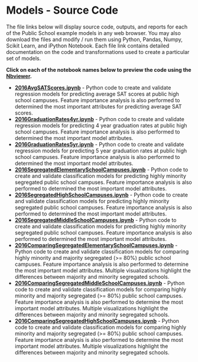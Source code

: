# Models - Source Code
The file links below will display source code, outputs, and reports for each of the Public School example models in any web browser.  You may also download the files and modify / run them using Python, Pandas, Numpy, Scikit Learn, and iPython Notebook.  Each file link contains detailed documentation on the code and transformations used to create a particular set of models.     

**Click on each of the notebook names below to preview the code using the [Nbviewer](nbviewer.jupyter.org).**

* [**2016AvgSATScores.ipynb**](http://nbviewer.jupyter.org/github/jakemdrew/EducationDataNC/blob/master/2016/Models/2016AvgSATScores.ipynb) - Python code to create and validate regression models for predicting average SAT scores at public high school campuses.  Feature importance analysis is also performed to determined the most important attributes for predicting average SAT scores.  
* [**2016GraduationRates4yr.ipynb**](http://nbviewer.jupyter.org/github/jakemdrew/EducationDataNC/blob/master/2016/Models/2016GraduationRates4yr.ipynb) - Python code to create and validate regression models for predicting 4 year graduation rates at public high school campuses.  Feature importance analysis is also performed to determined the most important model attributes. 
* [**2016GraduationRates5yr.ipynb**](http://nbviewer.jupyter.org/github/jakemdrew/EducationDataNC/blob/master/2016/Models/2016GraduationRates5yr.ipynb) - Python code to create and validate regression models for predicting 5 year graduation rates at public high school campuses.  Feature importance analysis is also performed to determined the most important model attributes. 
* [**2016SegregatedElementarySchoolCampuses.ipynb**](http://nbviewer.jupyter.org/github/jakemdrew/EducationDataNC/blob/master/2016/Models/2016SegregatedElementarySchoolCampuses.ipynb) - Python code to create and validate classification models for predicting highly minority segregated public school campuses.  Feature importance analysis is also performed to determined the most important model attributes.
* [**2016SegregatedHighSchoolCampuses.ipynb**](http://nbviewer.jupyter.org/github/jakemdrew/EducationDataNC/blob/master/2016/Models/2016SegregatedHighSchoolCampuses.ipynb) - Python code to create and validate classification models for predicting highly minority segregated public school campuses.  Feature importance analysis is also performed to determined the most important model attributes.
* [**2016SegregatedMiddleSchoolCampuses.ipynb**](http://nbviewer.jupyter.org/github/jakemdrew/EducationDataNC/blob/master/2016/Models/2016SegregatedMiddleSchoolCampuses.ipynb) - Python code to create and validate classification models for predicting highly minority segregated public school campuses.  Feature importance analysis is also performed to determined the most important model attributes.
* [**2016ComparingSegregatedElementarySchoolCampuses.ipynb**](http://nbviewer.jupyter.org/github/jakemdrew/EducationDataNC/blob/master/2016/Models/2016ComparingSegregatedElementarySchoolCampuses.ipynb) - Python code to create and validate classification models for comparing highly minority and majority segregated (>= 80%) public school campuses.  Feature importance analysis is also performed to determine the most important model attributes.  Multiple visualizations highlight the differences between majority and minority segregated schools.
* [**2016ComparingSegregatedMiddleSchoolCampuses.ipynb**](http://nbviewer.jupyter.org/github/jakemdrew/EducationDataNC/blob/master/2016/Models/2016ComparingSegregatedMiddleSchoolCampuses.ipynb) - Python code to create and validate classification models for comparing highly minority and majority segregated (>= 80%) public school campuses.  Feature importance analysis is also performed to determine the most important model attributes.  Multiple visualizations highlight the differences between majority and minority segregated schools.
* [**2016ComparingSegregatedHighSchoolCampuses.ipynb**](http://nbviewer.jupyter.org/github/jakemdrew/EducationDataNC/blob/master/2016/Models/2016ComparingSegregatedHighSchoolCampuses.ipynb) - Python code to create and validate classification models for comparing highly minority and majority segregated (>= 80%) public school campuses.  Feature importance analysis is also performed to determine the most important model attributes.  Multiple visualizations highlight the differences between majority and minority segregated schools.

